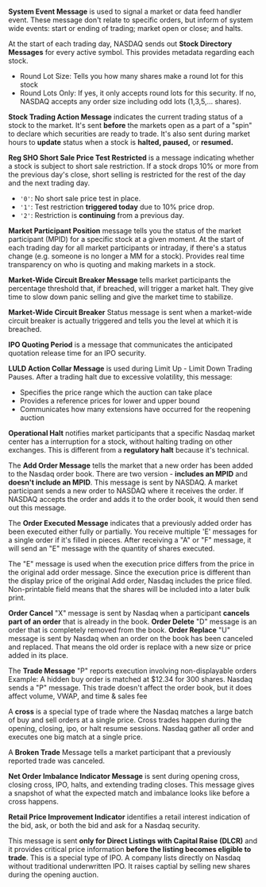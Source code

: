 **System Event Message** is used to signal a market or data feed handler event. These message don't relate to specific orders, but inform of system wide events: start or ending of trading; market open or close; and halts.

At the start of each trading day, NASDAQ sends out **Stock Directory Messages** for every active symbol. This provides metadata regarding each stock.
- Round Lot Size: Tells you how many shares make a round lot for this stock
- Round Lots Only: If yes, it only accepts round lots for this security. If no, NASDAQ accepts any order size including odd lots (1,3,5,... shares).

**Stock Trading Action Message** indicates the current trading status of a stock to the market. It's sent **before** the markets open as a part of a "spin" to declare which securities are ready to trade. It's also sent during market hours to **update** status when a stock is **halted, paused,** or **resumed.**

**Reg SHO Short Sale Price Test Restricted** is a message indicating whether a stock is subject to short sale restriction. If a stock drops 10% or more from the previous day's close, short selling is restricted for the rest of the day and the next trading day. 
- `'0'`: No short sale price test in place.
- `'1'`: Test restriction **triggered today** due to 10% price drop.  
- `'2'`: Restriction is **continuing** from a previous day.


**Market Participant Position** message tells you the status of the market participant (MPID) for a specific stock at a given moment. At the start of each trading day for all market participants or intraday, if there's a status change (e.g. someone is no longer a MM for a stock). Provides real time transparency on who is quoting and making markets in a stock. 

**Market-Wide Circuit Breaker Message** tells market participants the percentage threshold that, if breached, will trigger a market halt. They give time to slow down panic selling and give the market time to stabilize.  

**Market-Wide Circuit Breaker** Status message is sent when a market-wide circuit breaker is actually triggered and tells you the level at which it is breached.

**IPO Quoting Period** is a message that communicates the anticipated quotation release time for an IPO security. 

**LULD Action Collar Message** is used during Limit Up - Limit Down Trading Pauses. After a trading halt due to excessive volatility, this message: 
- Specifies the price range which the auction can take place
- Provides a reference prices for lower and upper bound
- Communicates how many extensions have occurred for the reopening auction 

**Operational Halt** notifies market participants that a specific Nasdaq market center has a interruption for a stock, without halting trading on other exchanges. This is different from a **regulatory halt** because it's technical. 

The **Add Order Message** tells the market that a new order has been added to the Nasdaq order book. There are two version - **includes an MPID** and **doesn't include an MPID**. This message is sent by NASDAQ. A market participant sends a new order to NASDAQ where it receives the order. If NASDAQ accepts the order and adds it to the order book, it would then send out this message.

The **Order Executed Message** indicates that a previously added order has been executed either fully or partially. You receive multiple 'E' messages for a single order if it's filled in pieces. After receiving a "A" or "F" message, it will send an "E" message with the quantity of shares executed. 

The "E" message is used when the execution price differs from the price in the original add order message. Since the execution price is different than the display price of the original Add order, Nasdaq includes the price filed. Non-printable field means that the shares will be included into a later bulk print. 

**Order Cancel** "X" message is sent by Nasdaq when a participant **cancels part of an order** that is already in the book. **Order Delete** "D" message is an order that is completely removed from the book. **Order Replace** "U" message is sent by Nasdaq when an order on the book has been canceled and replaced. That means the old order is replace with a new size or price added in its place. 

The **Trade Message** "P" reports execution involving non-displayable orders
Example: A hidden buy order is matched at $12.34 for 300 shares. Nasdaq sends a "P" message. This trade doesn't affect the order book, but it does affect volume, VWAP, and time & sales fee

A **cross** is a special type of trade where the Nasdaq matches a large batch of buy and sell orders at a single price. Cross trades happen during the opening, closing, ipo, or halt resume sessions. Nasdaq gather all order and executes one big match at a single price. 

A **Broken Trade** Message tells a market participant that a previously reported trade was canceled.

**Net Order Imbalance Indicator Message** is sent during opening cross, closing cross, IPO, halts, and extending trading closes. This message gives a snapshot of what the expected match and imbalance looks like before a cross happens. 

**Retail Price Improvement Indicator** identifies a retail interest indication of the bid, ask, or both the bid and ask for a Nasdaq security.

This message is sent **only for Direct Listings with Capital Raise (DLCR)** and it provides critical price information **before the listing becomes eligible to trade**. This is a special type of IPO. A company lists directly on Nasdaq without traditional underwritten IPO. It raises captial by selling new shares during the opening auction. 